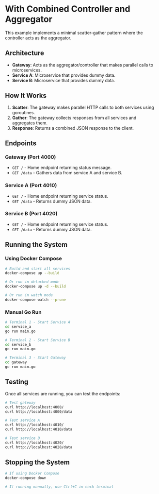 # With Combined Controller and Aggregator

This example implements a minimal scatter-gather pattern where the controller acts as the aggregator.

## Architecture

- **Gateway**: Acts as the aggregator/controller that makes parallel calls to microservices.
- **Service A**: Microservice that provides dummy data.
- **Service B**: Microservice that provides dummy data.

## How It Works

1. **Scatter**: The gateway makes parallel HTTP calls to both services using goroutines.
2. **Gather**: The gateway collects responses from all services and aggregates them.
3. **Response**: Returns a combined JSON response to the client.

## Endpoints

### Gateway (Port 4000)
- `GET /` - Home endpoint returning status message.
- `GET /data` - Gathers data from service A and service B.

### Service A (Port 4010)
- `GET /` - Home endpoint returning service status.
- `GET /data` - Returns dummy JSON data.

### Service B (Port 4020)
- `GET /` - Home endpoint returning service status.
- `GET /data` - Returns dummy JSON data.

## Running the System

### Using Docker Compose

```bash
# Build and start all services
docker-compose up --build

# Or run in detached mode
docker-compose up -d --build

# Or run in watch mode
docker-compose watch --prune
```

### Manual Go Run

```bash
# Terminal 1 - Start Service A
cd service_a
go run main.go

# Terminal 2 - Start Service B
cd service_b
go run main.go

# Terminal 3 - Start Gateway
cd gateway
go run main.go
```

## Testing

Once all services are running, you can test the endpoints:

```bash
# Test gateway
curl http://localhost:4000/
curl http://localhost:4000/data

# Test service A
curl http://localhost:4010/
curl http://localhost:4010/data

# Test service B
curl http://localhost:4020/
curl http://localhost:4020/data
```

## Stopping the System

```bash
# If using Docker Compose
docker-compose down

# If running manually, use Ctrl+C in each terminal
```
